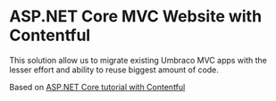 # ASP.NET Core MVC Website with Contentful
This solution allow us to migrate existing Umbraco MVC apps with the lesser effort and ability to reuse biggest amount of code.

Based on [ASP.NET Core tutorial with Contentful](https://www.contentful.com/developers/docs/net/tutorials/aspnet-core/)

